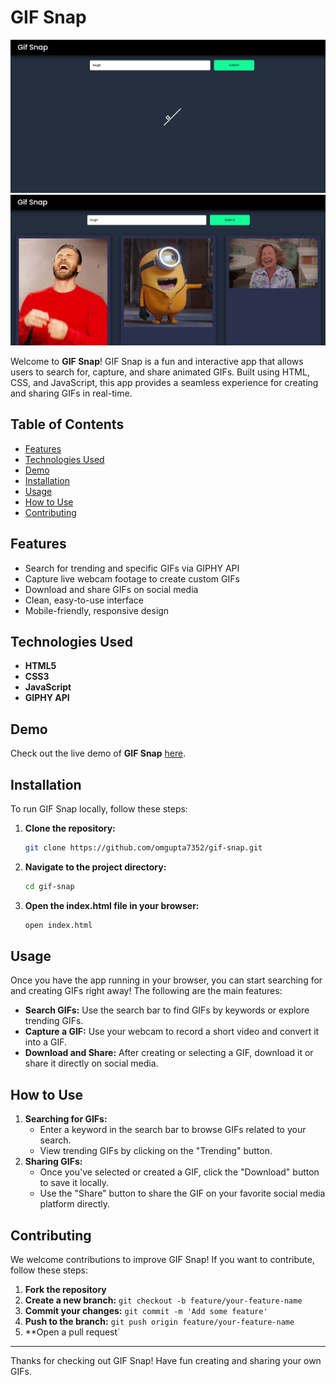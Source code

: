 # GIF Snap
![GIF Snap](gifsnap1.png)
![](gifsnap2.png)

Welcome to **GIF Snap**! GIF Snap is a fun and interactive app that allows users to search for, capture, and share animated GIFs. Built using HTML, CSS, and JavaScript, this app provides a seamless experience for creating and sharing GIFs in real-time.

## Table of Contents

- [Features](#features)
- [Technologies Used](#technologies-used)
- [Demo](#demo)
- [Installation](#installation)
- [Usage](#usage)
- [How to Use](#how-to-use)
- [Contributing](#contributing)

## Features

- Search for trending and specific GIFs via GIPHY API
- Capture live webcam footage to create custom GIFs
- Download and share GIFs on social media
- Clean, easy-to-use interface
- Mobile-friendly, responsive design

## Technologies Used

- **HTML5**
- **CSS3**
- **JavaScript**
- **GIPHY API**

## Demo

Check out the live demo of **GIF Snap** [here](https://your-gifsnap-url.com).

## Installation

To run GIF Snap locally, follow these steps:

1. **Clone the repository:**

    ```sh
    git clone https://github.com/omgupta7352/gif-snap.git
    ```

2. **Navigate to the project directory:**

    ```sh
    cd gif-snap
    ```

3. **Open the index.html file in your browser:**

    ```sh
    open index.html
    ```

## Usage

Once you have the app running in your browser, you can start searching for and creating GIFs right away! The following are the main features:

- **Search GIFs:** Use the search bar to find GIFs by keywords or explore trending GIFs.
- **Capture a GIF:** Use your webcam to record a short video and convert it into a GIF.
- **Download and Share:** After creating or selecting a GIF, download it or share it directly on social media.

## How to Use

1. **Searching for GIFs:**
   - Enter a keyword in the search bar to browse GIFs related to your search.
   - View trending GIFs by clicking on the "Trending" button.
3. **Sharing GIFs:**
   - Once you've selected or created a GIF, click the "Download" button to save it locally.
   - Use the "Share" button to share the GIF on your favorite social media platform directly.

## Contributing

We welcome contributions to improve GIF Snap! If you want to contribute, follow these steps:

1. **Fork the repository**
2. **Create a new branch:** `git checkout -b feature/your-feature-name`
3. **Commit your changes:** `git commit -m 'Add some feature'`
4. **Push to the branch:** `git push origin feature/your-feature-name`
5. **Open a pull request`

---

Thanks for checking out GIF Snap! Have fun creating and sharing your own GIFs.
